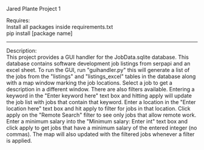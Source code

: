 Jared Plante Project 1

Requires:\
Install all packages inside requirements.txt\
pip install [package name]
****

Description:\
This project provides a GUI handler for the JobData.sqlite database. This database contains software development job listings from serpapi and an excel sheet. To run the GUI, run "guihandler.py" this will generate a list of the jobs from the "listings" and "listings_excel" tables in the database along with a map window marking the job locations. Select a job to get a description in a different window. There are also filters available. Entering a keyword in the "Enter keyword here" text box and hitting apply will update the job list with jobs that contain that keyword. Enter a location in the "Enter location here" text box and hit apply to filter for jobs in that location. Click apply on the "Remote Search" filter to see only jobs that allow remote work. Enter a minimum salary into the "Minimum salary: Enter int" text box and click apply to get jobs that have a minimum salary of the entered integer (no commas). The map will also updated with the filtered jobs whenever a filter is applied.

